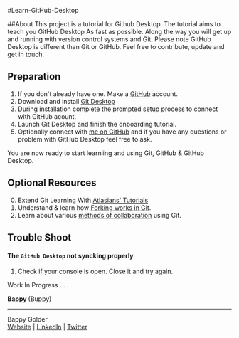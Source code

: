 <!--
GitHub Markdown System:
https://help.github.com/articles/markdown-basics/
https://guides.github.com/features/mastering-markdown/
-->

#Learn-GitHub-Desktop

##About
This project is a tutorial for Github Desktop. The tutorial aims to teach you GitHub Desktop As fast as possible. Along the way you will get up and running with version control systems and Git. Please note GitHub Desktop is different than Git or GitHub. Feel free to contribute, update and get in touch.

## Preparation
1. If you don't already have one. Make a [GitHub](https://github.com/) account. 
2. Download and install [Git Desktop](https://desktop.github.com/) 
3. During installation complete the prompted setup process to connect with GitHub acount. 
4. Launch Git Desktop and finish the onboarding tutorial.
5. Optionally connect with [me on GitHub](https://github.com/bappygolder) and if you have any questions or problem with GitHub Desktop feel free to ask.  

You are now ready to start learniing and using Git, GitHub & GitHub Desktop. 

## Optional Resources
0. Extend Git Learning With [Atlasians' Tutorials](https://www.atlassian.com/git/tutorials/)
1. Understand & learn how [Forking works in Git](https://guides.github.com/activities/forking/index.html). 
2. Learn about various [methods of collaboration](https://www.atlassian.com/git/tutorials/comparing-workflows/forking-workflow) using Git.

## Trouble Shoot

#### The ```GitHub Desktop``` not syncking properly
1. Check if your console is open. Close it and try again.  


Work In Progress . . .

<strong> Bappy </strong> (Buppy)


--------------------
Bappy Golder <br/>
<a href="http://bappygolder.com/">Website</a>  |  <a href="https://github.com/bappygolder">LinkedIn</a> |  <a href="https://au.linkedin.com/in/bappygolder">Twitter</a>


